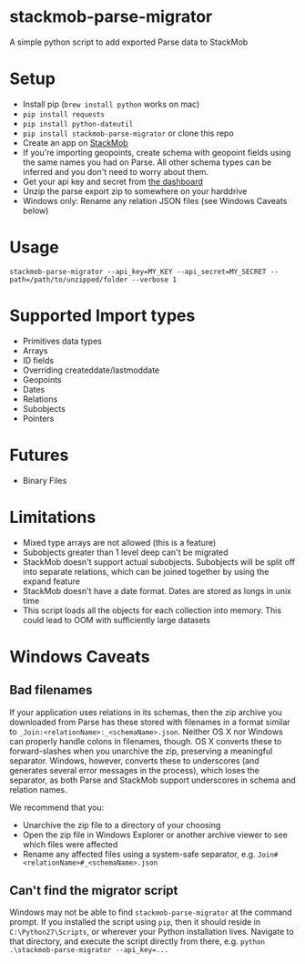 stackmob-parse-migrator
============

A simple python script to add exported Parse data to StackMob

# Setup
* Install pip (`brew install python` works on mac)
* `pip install requests`
* `pip install python-dateutil`
* `pip install stackmob-parse-migrator` or clone this repo
* Create an app on [StackMob](https://www.stackmob.com)
* If you're importing geopoints, create schema with geopoint fields using the same names you had on Parse. All other schema types can be inferred and you don't need to worry about them.
* Get your api key and secret from [the dashboard](https://dashboard.stackmob.com/settings)
* Unzip the parse export zip to somewhere on your harddrive
* Windows only: Rename any relation JSON files (see Windows Caveats below)

# Usage

`stackmob-parse-migrator --api_key=MY_KEY --api_secret=MY_SECRET --path=/path/to/unzipped/folder --verbose 1`

# Supported Import types
* Primitives data types
* Arrays
* ID fields
* Overriding createddate/lastmoddate
* Geopoints
* Dates
* Relations
* Subobjects
* Pointers

# Futures
* Binary Files

# Limitations
* Mixed type arrays are not allowed (this is a feature)
* Subobjects greater than 1 level deep can't be migrated
* StackMob doesn't support actual subobjects. Subobjects will be split off into separate relations, which can be joined together by using the expand feature
* StackMob doesn't have a date format. Dates are stored as longs in unix time
* This script loads all the objects for each collection into memory. This could lead to OOM with sufficiently large datasets

# Windows Caveats

## Bad filenames

If your application uses relations in its schemas, then the zip archive you downloaded from Parse has these stored with filenames in a format similar to `_Join:<relationName>:_<schemaName>.json`. Neither OS X nor Windows can properly handle colons in filenames, though. OS X converts these to forward-slashes when you unarchive the zip, preserving a meaningful separator. Windows, however, converts these to underscores (and generates several error messages in the process), which loses the separator, as both Parse and StackMob support underscores in schema and relation names.

We recommend that you:
* Unarchive the zip file to a directory of your choosing
* Open the zip file in Windows Explorer or another archive viewer to see which files were affected
* Rename any affected files using a system-safe separator, e.g. `Join#<relationName>#_<schemaName>.json`

## Can't find the migrator script

Windows may not be able to find `stackmob-parse-migrator` at the command prompt. If you installed the script using `pip`, then it should reside in `C:\Python27\Scripts`, or wherever your Python installation lives. Navigate to that directory, and execute the script directly from there, e.g. `python .\stackmob-parse-migrator --api_key=...`
